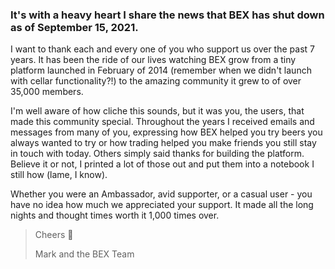 ### It's with a heavy heart I share the news that BEX has shut down as of September 15, 2021.

I want to thank each and every one of you who support us over the past 7 years. It has been the ride of our lives watching BEX grow from a tiny platform launched in February of 2014 (remember when we didn't launch with cellar functionality?!) to the amazing community it grew to of over 35,000 members.

I'm well aware of how cliche this sounds, but it was you, the users, that made this community special. Throughout the years I received emails and messages from many of you, expressing how BEX helped you try beers you always wanted to try or how trading helped you make friends you still stay in touch with today. Others simply said thanks for building the platform. Believe it or not, I printed a lot of those out and put them into a notebook I still how (lame, I know). 

Whether you were an Ambassador, avid supporter, or a casual user - you have no idea how much we appreciated your support. It made all the long nights and thought times worth it 1,000 times over.

> Cheers 🍻
> 
> Mark and the BEX Team
